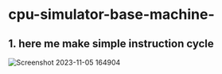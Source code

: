 # cpu-simulator-base-machine-

## 1. here me make simple instruction cycle 

![Screenshot 2023-11-05 164904](https://github.com/Riyatomar14/cpu-simulator-base-machine-/assets/143107173/c42d28f5-d1e8-4339-a15a-af8c07381bd5)
